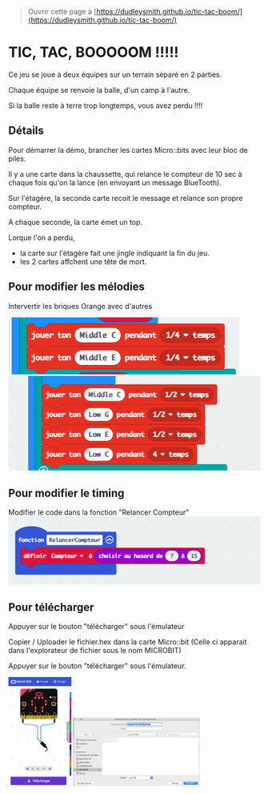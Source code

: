 
> Ouvrir cette page à [https://dudleysmith.github.io/tic-tac-boom/](https://dudleysmith.github.io/tic-tac-boom/)

# TIC, TAC, BOOOOOM !!!!!
Ce jeu se joue à deux équipes sur un terrain séparé en 2 parties.

Chaque équipe se renvoie la balle, d'un camp à l'autre.

Si la balle reste à terre trop longtemps, vous avez perdu !!!!

## Détails
Pour démarrer la démo, brancher les cartes Micro::bits avec leur bloc de piles.

Il y a une carte dans la chaussette, qui relance le compteur de 10 sec à chaque fois qu'on la lance (en envoyant un message BlueTooth).

Sur l'étagére, la seconde carte recoit le message et relance son propre compteur.

A chaque seconde, la carte émet un top.

Lorque l'on a perdu, 
- la carte sur l'étagère fait une jingle indiquant la fin du jeu.
- les 2 cartes affchent une tête de mort.

## Pour modifier les mélodies
Intervertir les briques Orange avec d'autres

![Mélodie 1](/Melodie1.png)
![Mélodie 2](/Melodie2.png)

## Pour modifier le timing
Modifier le code dans la fonction "Relancer Compteur"
![Timing](/Timing.png)

## Pour télécharger
Appuyer sur le bouton "télécharger" sous l'émulateur

Copier / Uploader le fichier.hex dans la carte Micro::bit (Celle ci apparait dans l'explorateur de fichier sous le nom MICROBIT)

Appuyer sur le bouton "télécharger" sous l'émulateur.

<img src="Simulateur.png" width="25%"/>
<img src="TelechargerIci.png" width="50%"/>
